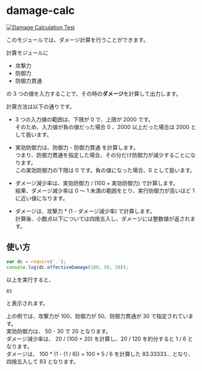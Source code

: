 # damage-calc

[![Damage Calculation Test](https://github.com/susumu-1117/damage-calc-4005-gh-actions/actions/workflows/main.yml/badge.svg)](https://github.com/susumu-1117/damage-calc-4005-gh-actions/actions/workflows/main.yml)

このモジュールでは、ダメージ計算を行うことができます。  

計算モジュールに

- 攻撃力
- 防御力
- 防御力貫通

の 3 つの値を入力することで、その時の**ダメージ**を計算して出力します。

計算方法は以下の通りです。

- 3 つの入力値の範囲は、下限が 0 で、上限が 2000 です。  
  そのため、入力値が負の値だった場合 0 、2000 以上だった場合は 2000 として扱います。

- 実効防御力は、防御力 - 防御力貫通 を計算します。  
  つまり、防御力貫通を指定した場合、その分だけ防御力が減少することになります。  
  この実効防御力の下限は 0 です。負の値になった場合、0 として扱います。

- ダメージ減少率は、実効防御力 / (100 + 実効防御力) で計算します。  
  結果、ダメージ減少率は 0 ～ 1 未満の範囲をとり、実行防御力が高いほど 1 に近い値になります。

- ダメージは、攻撃力 * (1 - ダメージ減少率) で計算します。  
  計算後、小数点以下については四捨五入し、ダメージには整数値が返されます。

## 使い方

```js
var dc = require('.');
console.log(dc.effectiveDamage(100, 50, 30));
```

以上を実行すると、

```
83
```

と表示されます。

上の例では、攻撃力が 100、防御力が 50、防御力貫通が 30 で指定されています。  
実効防御力は、 50 - 30 で 20 となります。  
ダメージ減少率は、 20 / (100 + 20) を計算し、20 / 120 を約分すると 1 / 6 となります。  
ダメージは、 100 * (1 - (1 / 6)) = 100 * 5 / 6 を計算した 83.33333... となり、四捨五入して 83 となります。
